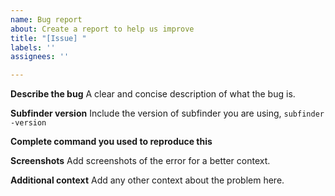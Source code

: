 ```yaml
---
name: Bug report
about: Create a report to help us improve
title: "[Issue] "
labels: ''
assignees: ''

---
```


**Describe the bug**
A clear and concise description of what the bug is.

**Subfinder version**
Include the version of subfinder you are using, `subfinder -version`

**Complete command you used to reproduce this**


**Screenshots**
Add screenshots of the error for a better context. 



**Additional context**
Add any other context about the problem here.
